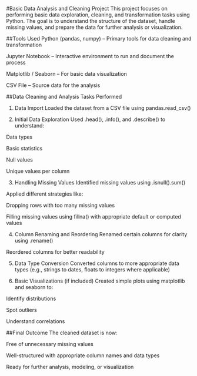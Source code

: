 #Basic Data Analysis and Cleaning Project
This project focuses on performing basic data exploration, cleaning, and transformation tasks using Python. The goal is to understand the structure of the dataset, handle missing values, and prepare the data for further analysis or visualization.

##Tools Used
Python (pandas, numpy) – Primary tools for data cleaning and transformation

Jupyter Notebook – Interactive environment to run and document the process

Matplotlib / Seaborn – For basic data visualization

CSV File – Source data for the analysis

 ##Data Cleaning and Analysis Tasks Performed
1. Data Import
Loaded the dataset from a CSV file using pandas.read_csv()

2. Initial Data Exploration
Used .head(), .info(), and .describe() to understand:

Data types

Basic statistics

Null values

Unique values per column

3. Handling Missing Values
Identified missing values using .isnull().sum()

Applied different strategies like:

Dropping rows with too many missing values

Filling missing values using fillna() with appropriate default or computed values

4. Column Renaming and Reordering
Renamed certain columns for clarity using .rename()

Reordered columns for better readability

5. Data Type Conversion
Converted columns to more appropriate data types (e.g., strings to dates, floats to integers where applicable)

6. Basic Visualizations (if included)
Created simple plots using matplotlib and seaborn to:

Identify distributions

Spot outliers

Understand correlations

##Final Outcome
The cleaned dataset is now:

Free of unnecessary missing values

Well-structured with appropriate column names and data types

Ready for further analysis, modeling, or visualization
